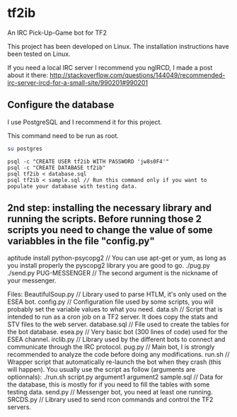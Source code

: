tf2ib
=====

An IRC Pick-Up-Game bot for TF2

This project has been developed on Linux. The installation instructions have been tested on Linux. 

If you need a local IRC server I recommend you ngIRCD, I made a post about it there: 
http://stackoverflow.com/questions/144049/recommended-irc-server-ircd-for-a-small-site/990201#990201


Configure the database 
----------------------
I use PostgreSQL and I recommend it for this project.


This command need to be run as root.
```bash
su postgres
```

    psql -c "CREATE USER tf2ib WITH PASSWORD 'jw8s0F4'"
    psql -c "CREATE DATABASE tf2ib"
    psql tf2ib < database.sql
    psql tf2ib < sample.sql // Run this command only if you want to populate your database with testing data.


2nd step: installing the necessary library and running the scripts. Before running those 2 scripts you need to change the value of some variabbles in the file "config.py"
----------------------------------------
aptitude install python-psycopg2 // You can use apt-get or yum, as long as you install properly the pyscopg2 library you are good to go.
./pug.py
./send.py PUG-MESSENGER // The second argument is the nickname of your messenger.


Files:
BeautifulSoup.py // Library used to parse HTLM, it's only used on the ESEA bot.
config.py // Configuration file used by some scripts, you will probably set the variable values to what you need.
data.sh // Script that is intended to run as a cron job on a TF2 server. It does copy the stats and STV files to the web server.
database.sql // File used to create the tables for the bot database.
esea.py // Very basic bot (300 lines of code) used for the ESEA channel.
irclib.py // Library used by the different bots to connect and communicate through the IRC protocol.
pug.py // Main bot, I is strongly recommended to analyze the code before doing any modifications.
run.sh // Wrapper script that automatically re-launch the bot when they crash (this will happen). You usually use the script as follow (arguments are optionnals): ./run.sh script.py argument1 argument2
sample.sql // Data for the database, this is mostly for if you need to fill the tables with some testing data.
send.py // Messenger bot, you need at least one running.
SRCDS.py // Library used to send rcon commands and control the TF2 servers.
